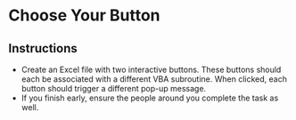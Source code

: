 # Choose Your Button

## Instructions

* Create an Excel file with two interactive buttons. These buttons should each be associated with a different VBA subroutine. When clicked, each button should trigger a different pop-up message.
* If you finish early, ensure the people around you complete the task as well.
